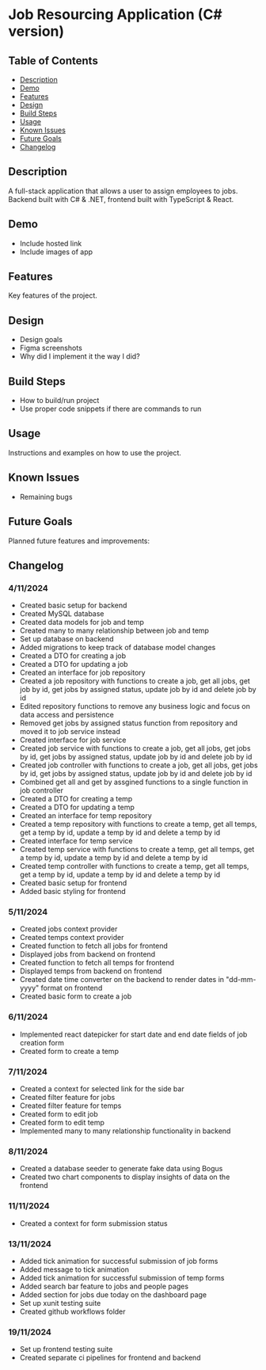 # Job Resourcing Application (C# version)

## Table of Contents

- [Description](#description)
- [Demo](#demo)
- [Features](#features)
- [Design](#design)
- [Build Steps](#build-steps)
- [Usage](#usage)
- [Known Issues](#known-issues)
- [Future Goals](#future-goals)
- [Changelog](#changelog)

## Description

A full-stack application that allows a user to assign employees to jobs. Backend built with C# & .NET, frontend built with TypeScript & React.

## Demo

- Include hosted link
- Include images of app

## Features

Key features of the project.

## Design

- Design goals
- Figma screenshots
- Why did I implement it the way I did?

## Build Steps

- How to build/run project
- Use proper code snippets if there are commands to run

## Usage

Instructions and examples on how to use the project.

## Known Issues

- Remaining bugs

## Future Goals

Planned future features and improvements:

## Changelog

### 4/11/2024

- Created basic setup for backend
- Created MySQL database 
- Created data models for job and temp 
- Created many to many relationship between job and temp
- Set up database on backend
- Added migrations to keep track of database model changes
- Created a DTO for creating a job
- Created a DTO for updating a job
- Created an interface for job repository
- Created a job repository with functions to create a job, get all jobs, get job by id, get jobs by assigned status, update job by id and delete job by id
- Edited repository functions to remove any business logic and focus on data access and persistence
- Removed get jobs by assigned status function from repository and moved it to job service instead
- Created interface for job service
- Created job service with functions to create a job, get all jobs, get jobs by id, get jobs by assigned status, update job by id and delete job by id
- Created job controller with functions to create a job, get all jobs, get jobs by id, get jobs by assigned status, update job by id and delete job by id
- Combined get all and get by assgined functions to a single function in job controller
- Created a DTO for creating a temp
- Created a DTO for updating a temp
- Created an interface for temp repository
- Created a temp repository with functions to create a temp, get all temps, get a temp by id, update a temp by id and delete a temp by id
- Created interface for temp service
- Created temp service with functions to create a temp, get all temps, get a temp by id, update a temp by id and delete a temp by id
- Created temp controller with functions to create a temp, get all temps, get a temp by id, update a temp by id and delete a temp by id
- Created basic setup for frontend
- Added basic styling for frontend

### 5/11/2024

- Created jobs context provider
- Created temps context provider 
- Created function to fetch all jobs for frontend
- Displayed jobs from backend on frontend
- Created function to fetch all temps for frontend
- Displayed temps from backend on frontend
- Created date time converter on the backend to render dates in "dd-mm-yyyy" format on frontend
- Created basic form to create a job

### 6/11/2024

- Implemented react datepicker for start date and end date fields of job creation form
- Created form to create a temp

### 7/11/2024

- Created a context for selected link for the side bar
- Created filter feature for jobs
- Created filter feature for temps
- Created form to edit job
- Created form to edit temp
- Implemented many to many relationship functionality in backend

### 8/11/2024

- Created a database seeder to generate fake data using Bogus
- Created two chart components to display insights of data on the frontend

### 11/11/2024

- Created a context for form submission status

### 13/11/2024

- Added tick animation for successful submission of job forms
- Added message to tick animation
- Added tick animation for successful submission of temp forms
- Added search bar feature to jobs and people pages
- Added section for jobs due today on the dashboard page
- Set up xunit testing suite
- Created github workflows folder

### 19/11/2024

- Set up frontend testing suite
- Created separate ci pipelines for frontend and backend